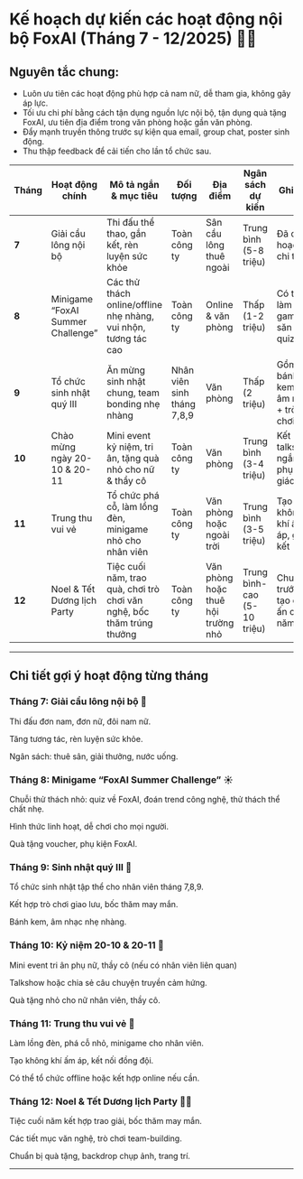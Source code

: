 # Kế hoạch dự kiến các hoạt động nội bộ FoxAI (Tháng 7 - 12/2025) 🎊🤝

## Nguyên tắc chung:
- Luôn ưu tiên các hoạt động phù hợp cả nam nữ, dễ tham gia, không gây áp lực.
- Tối ưu chi phí bằng cách tận dụng nguồn lực nội bộ, tận dụng quà tặng FoxAI, ưu tiên địa điểm trong văn phòng hoặc gần văn phòng.
- Đẩy mạnh truyền thông trước sự kiện qua email, group chat, poster sinh động.
- Thu thập feedback để cải tiến cho lần tổ chức sau.

| Tháng  | Hoạt động chính                   | Mô tả ngắn & mục tiêu                                                  | Đối tượng                  | Địa điểm                           | Ngân sách dự kiến           | Ghi chú                                   |
| ------ | --------------------------------- | ---------------------------------------------------------------------- | -------------------------- | ---------------------------------- | --------------------------- | ----------------------------------------- |
| **7**  | Giải cầu lông nội bộ              | Thi đấu thể thao, gắn kết, rèn luyện sức khỏe                          | Toàn công ty               | Sân cầu lông thuê ngoài            | Trung bình (5-8 triệu)      | Đã có kế hoạch chi tiết                   |
| **8**  | Minigame “FoxAI Summer Challenge” | Các thử thách online/offline nhẹ nhàng, vui nhộn, tương tác cao        | Toàn công ty               | Online & văn phòng                 | Thấp (1-2 triệu)            | Có thể làm game săn quà, quiz             |
| **9**  | Tổ chức sinh nhật quý III         | Ăn mừng sinh nhật chung, team bonding nhẹ nhàng                        | Nhân viên sinh tháng 7,8,9 | Văn phòng                          | Thấp (2 triệu)              | Gồm bánh kem + âm nhạc + trò chơi nhỏ     |
| **10** | Chào mừng ngày 20-10 & 20-11      | Mini event kỷ niệm, tri ân, tặng quà nhỏ cho nữ & thầy cô              | Toàn công ty               | Văn phòng                          | Trung bình (3-4 triệu)      | Kết hợp talkshow ngắn về phụ nữ, giáo dục |
| **11** | Trung thu vui vẻ                  | Tổ chức phá cỗ, làm lồng đèn, minigame nhỏ cho nhân viên               | Toàn công ty               | Văn phòng hoặc ngoài trời          | Trung bình (3-5 triệu)      | Tạo không khí ấm áp, gắn kết              |
| **12** | Noel & Tết Dương lịch Party       | Tiệc cuối năm, trao quà, chơi trò chơi văn nghệ, bốc thăm trúng thưởng | Toàn công ty               | Văn phòng hoặc thuê hội trường nhỏ | Trung bình-cao (5-10 triệu) | Chuẩn bị trước, tạo dấu ấn cuối năm       |

---
## Chi tiết gợi ý hoạt động từng tháng

### Tháng 7: Giải cầu lông nội bộ 🏸
Thi đấu đơn nam, đơn nữ, đôi nam nữ.

Tăng tương tác, rèn luyện sức khỏe.

Ngân sách: thuê sân, giải thưởng, nước uống.

### Tháng 8: Minigame “FoxAI Summer Challenge” ☀️
Chuỗi thử thách nhỏ: quiz về FoxAI, đoán trend công nghệ, thử thách thể chất nhẹ.

Hình thức linh hoạt, dễ chơi cho mọi người.

Quà tặng voucher, phụ kiện FoxAI.

### Tháng 9: Sinh nhật quý III 🎂
Tổ chức sinh nhật tập thể cho nhân viên tháng 7,8,9.

Kết hợp trò chơi giao lưu, bốc thăm may mắn.

Bánh kem, âm nhạc nhẹ nhàng.

### Tháng 10: Kỷ niệm 20-10 & 20-11 🎉
Mini event tri ân phụ nữ, thầy cô (nếu có nhân viên liên quan)

Talkshow hoặc chia sẻ câu chuyện truyền cảm hứng.

Quà tặng nhỏ cho nữ nhân viên, thầy cô.

### Tháng 11: Trung thu vui vẻ 🏮
Làm lồng đèn, phá cỗ nhỏ, minigame cho nhân viên.

Tạo không khí ấm áp, kết nối đồng đội.

Có thể tổ chức offline hoặc kết hợp online nếu cần.

### Tháng 12: Noel & Tết Dương lịch Party 🎄🎆
Tiệc cuối năm kết hợp trao giải, bốc thăm may mắn.

Các tiết mục văn nghệ, trò chơi team-building.

Chuẩn bị quà tặng, backdrop chụp ảnh, trang trí.

---
